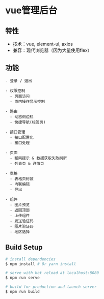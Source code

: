 # vue管理后台

## 特性
* 技术：vue, element-ui, axios
* 兼容：现代浏览器（因为大量使用flex）

## 功能
```
- 登录 / 退出

- 权限控制
  - 页面访问
  - 页内操作显示控制

- 路由
  - 动态侧边栏
  - 快捷导航(标签页)

- 接口管理
  - 接口配置化
  - 接口处理

- 页面
  - 断网提示 & 数据获取失败刷新
  - 列表页 & 详情页

- 表格
  - 表格页封装
  - 内联编辑
  - 导出

- 组件
  - 图片预览
  - 返回顶部
  - 上传组件
  - 发送验证码
  - 图片验证码
  - 地区选择
```


## Build Setup
``` bash
# install dependencies
$ npm install # Or yarn install

# serve with hot reload at localhost:8080
$ npm run serve

# build for production and launch server
$ npm run build
```